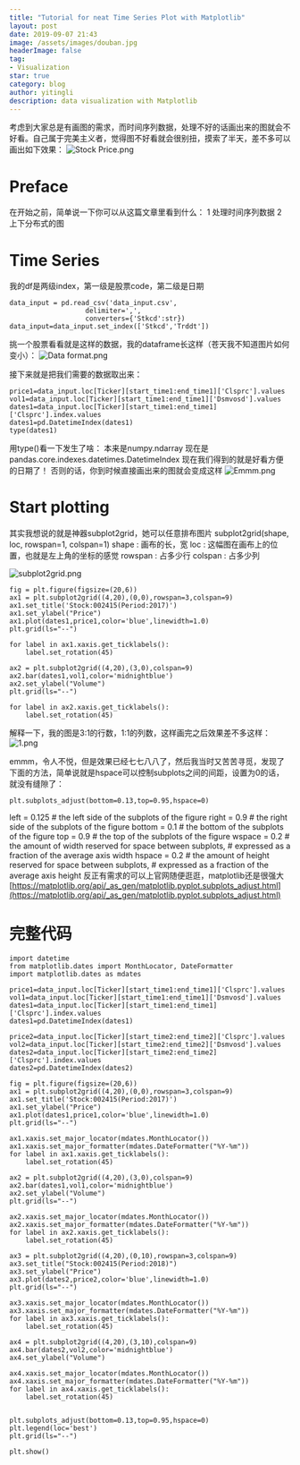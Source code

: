 ```yaml
---
title: "Tutorial for neat Time Series Plot with Matplotlib"
layout: post
date: 2019-09-07 21:43
image: /assets/images/douban.jpg
headerImage: false
tag:
- Visualization
star: true
category: blog
author: yitingli
description: data visualization with Matplotlib
---
```

考虑到大家总是有画图的需求，而时间序列数据，处理不好的话画出来的图就会不好看。自己属于完美主义者，觉得图不好看就会很别扭，摸索了半天，差不多可以画出如下效果：
![Stock Price.png](https://upload-images.jianshu.io/upload_images/19398691-4dbc3f82bb12771f.png?imageMogr2/auto-orient/strip%7CimageView2/2/w/1240)

# Preface
在开始之前，简单说一下你可以从这篇文章里看到什么：
1 处理时间序列数据
2 上下分布式的图

# Time Series

我的df是两级index，第一级是股票code，第二级是日期
```
data_input = pd.read_csv('data_input.csv',
                   delimiter=',',
                   converters={'Stkcd':str})
data_input=data_input.set_index(['Stkcd','Trddt'])
```
挑一个股票看看就是这样的数据，我的dataframe长这样（苍天我不知道图片如何变小）：
![Data format.png](https://upload-images.jianshu.io/upload_images/19398691-22fbb744454a0e47.png?imageMogr2/auto-orient/strip%7CimageView2/2/w/1240)

接下来就是把我们需要的数据取出来：

```
price1=data_input.loc[Ticker][start_time1:end_time1]['Clsprc'].values
vol1=data_input.loc[Ticker][start_time1:end_time1]['Dsmvosd'].values
dates1=data_input.loc[Ticker][start_time1:end_time1]['Clsprc'].index.values
dates1=pd.DatetimeIndex(dates1)
type(dates1)
```
用type()看一下发生了啥：
本来是numpy.ndarray
现在是pandas.core.indexes.datetimes.DatetimeIndex
现在我们得到的就是好看方便的日期了！
否则的话，你到时候直接画出来的图就会变成这样
![Emmm.png](https://upload-images.jianshu.io/upload_images/19398691-71a081258dac2387.png?imageMogr2/auto-orient/strip%7CimageView2/2/w/1240)



# Start plotting

其实我想说的就是神器subplot2grid，她可以任意排布图片
subplot2grid(shape, loc, rowspan=1, colspan=1)
shape : 画布的长，宽
loc : 这幅图在画布上的位置，也就是左上角的坐标的感觉
rowspan : 占多少行
colspan : 占多少列

![subplot2grid.png](https://upload-images.jianshu.io/upload_images/19398691-9cb18e45a2a88215.png?imageMogr2/auto-orient/strip%7CimageView2/2/w/1240)

```
fig = plt.figure(figsize=(20,6))
ax1 = plt.subplot2grid((4,20),(0,0),rowspan=3,colspan=9)
ax1.set_title('Stock:002415(Period:2017)')
ax1.set_ylabel("Price")
ax1.plot(dates1,price1,color='blue',linewidth=1.0)
plt.grid(ls="--")

for label in ax1.xaxis.get_ticklabels():
    label.set_rotation(45)
    
ax2 = plt.subplot2grid((4,20),(3,0),colspan=9)
ax2.bar(dates1,vol1,color='midnightblue')
ax2.set_ylabel("Volume")
plt.grid(ls="--")

for label in ax2.xaxis.get_ticklabels():
    label.set_rotation(45)
```
解释一下，我的图是3:1的行数，1:1的列数，这样画完之后效果差不多这样：
![1.png](https://upload-images.jianshu.io/upload_images/19398691-e5986e34244cfc78.png?imageMogr2/auto-orient/strip%7CimageView2/2/w/1240)


emmm，令人不悦，但是效果已经七七八八了，然后我当时又苦苦寻觅，发现了
下面的方法，简单说就是hspace可以控制subplots之间的间距，设置为0的话，就没有缝隙了：
```
plt.subplots_adjust(bottom=0.13,top=0.95,hspace=0)
```
left = 0.125  # the left side of the subplots of the figure
right = 0.9   # the right side of the subplots of the figure
bottom = 0.1  # the bottom of the subplots of the figure
top = 0.9     # the top of the subplots of the figure
wspace = 0.2  # the amount of width reserved for space between subplots,
              # expressed as a fraction of the average axis width
hspace = 0.2  # the amount of height reserved for space between subplots,
              # expressed as a fraction of the average axis height
反正有需求的可以上官网随便逛逛，matplotlib还是很强大
[https://matplotlib.org/api/_as_gen/matplotlib.pyplot.subplots_adjust.html](https://matplotlib.org/api/_as_gen/matplotlib.pyplot.subplots_adjust.html)


# 完整代码
```
import datetime
from matplotlib.dates import MonthLocator, DateFormatter
import matplotlib.dates as mdates

price1=data_input.loc[Ticker][start_time1:end_time1]['Clsprc'].values
vol1=data_input.loc[Ticker][start_time1:end_time1]['Dsmvosd'].values
dates1=data_input.loc[Ticker][start_time1:end_time1]['Clsprc'].index.values
dates1=pd.DatetimeIndex(dates1)

price2=data_input.loc[Ticker][start_time2:end_time2]['Clsprc'].values
vol2=data_input.loc[Ticker][start_time2:end_time2]['Dsmvosd'].values
dates2=data_input.loc[Ticker][start_time2:end_time2]['Clsprc'].index.values
dates2=pd.DatetimeIndex(dates2)

fig = plt.figure(figsize=(20,6))
ax1 = plt.subplot2grid((4,20),(0,0),rowspan=3,colspan=9)
ax1.set_title('Stock:002415(Period:2017)')
ax1.set_ylabel("Price")
ax1.plot(dates1,price1,color='blue',linewidth=1.0)
plt.grid(ls="--")

ax1.xaxis.set_major_locator(mdates.MonthLocator())
ax1.xaxis.set_major_formatter(mdates.DateFormatter("%Y-%m"))
for label in ax1.xaxis.get_ticklabels():
    label.set_rotation(45)
    
ax2 = plt.subplot2grid((4,20),(3,0),colspan=9)
ax2.bar(dates1,vol1,color='midnightblue')
ax2.set_ylabel("Volume")
plt.grid(ls="--")

ax2.xaxis.set_major_locator(mdates.MonthLocator())
ax2.xaxis.set_major_formatter(mdates.DateFormatter("%Y-%m"))
for label in ax2.xaxis.get_ticklabels():
    label.set_rotation(45)
    
ax3 = plt.subplot2grid((4,20),(0,10),rowspan=3,colspan=9)
ax3.set_title("Stock:002415(Period:2018)")
ax3.set_ylabel("Price")
ax3.plot(dates2,price2,color='blue',linewidth=1.0)
plt.grid(ls="--")

ax3.xaxis.set_major_locator(mdates.MonthLocator())
ax3.xaxis.set_major_formatter(mdates.DateFormatter("%Y-%m"))
for label in ax3.xaxis.get_ticklabels():
    label.set_rotation(45)
    
ax4 = plt.subplot2grid((4,20),(3,10),colspan=9)
ax4.bar(dates2,vol2,color='midnightblue')
ax4.set_ylabel("Volume")

ax4.xaxis.set_major_locator(mdates.MonthLocator())
ax4.xaxis.set_major_formatter(mdates.DateFormatter("%Y-%m"))
for label in ax4.xaxis.get_ticklabels():
    label.set_rotation(45)
    
    
plt.subplots_adjust(bottom=0.13,top=0.95,hspace=0)
plt.legend(loc='best')
plt.grid(ls="--")

plt.show()
```

